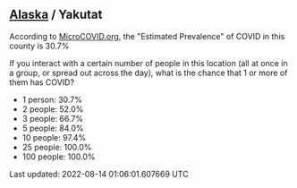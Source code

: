 
## [Alaska](/united-states/alaska) / Yakutat

According to [MicroCOVID.org](http://microcovid.org),
the "Estimated Prevalence" of COVID in this county is 30.7%

If you interact with a certain number of people in this location
(all at once in a group, or spread out across the day), what is the chance that
1 or more of them has COVID?

- 1 person: 30.7%
- 2 people: 52.0%
- 3 people: 66.7%
- 5 people: 84.0%
- 10 people: 97.4%
- 25 people: 100.0%
- 100 people: 100.0%

Last updated: 2022-08-14 01:06:01.607669 UTC
